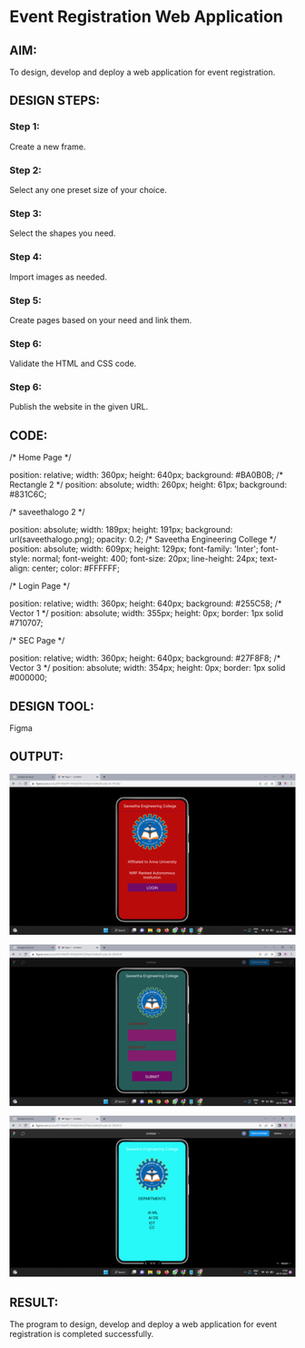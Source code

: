 # Event Registration Web Application

## AIM:
To design, develop and deploy a web application for event registration.

## DESIGN STEPS:

### Step 1:
Create a new frame.

### Step 2:
Select any one preset size of your choice.

### Step 3:
Select the shapes you need.

### Step 4:
Import images as needed.

### Step 5:
Create pages based on your need and link them.

### Step 6:

Validate the HTML and CSS code.

### Step 6:

Publish the website in the given URL.


## CODE:
/* Home Page */

position: relative;
width: 360px;
height: 640px;
background: #BA0B0B;
/* Rectangle 2 */
position: absolute;
width: 260px;
height: 61px;
background: #831C6C;


/* saveethalogo 2 */

position: absolute;
width: 189px;
height: 191px;
background: url(saveethalogo.png);
opacity: 0.2;
/* Saveetha Engineering College */
position: absolute;
width: 609px;
height: 129px;
font-family: 'Inter';
font-style: normal;
font-weight: 400;
font-size: 20px;
line-height: 24px;
text-align: center;
color: #FFFFFF;

/* Login Page */

position: relative;
width: 360px;
height: 640px;
background: #255C58;
/* Vector 1 */
position: absolute;
width: 355px;
height: 0px;
border: 1px solid #710707;

/* SEC Page */

position: relative;
width: 360px;
height: 640px;
background: #27F8F8;
/* Vector 3 */
position: absolute;
width: 354px;
height: 0px;
border: 1px solid #000000;

## DESIGN TOOL:
Figma

## OUTPUT:
![output](./out91.png)

![output](./out92.png)

![output](./out93.png)

## RESULT:
The program to design, develop and deploy a web application for event registration is completed successfully.